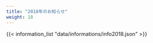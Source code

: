 ```yaml
---
title: "2018年のお知らせ"
weight: 18
---
```

<div>
{{< information_list "data/informations/info2018.json" >}}
</div>